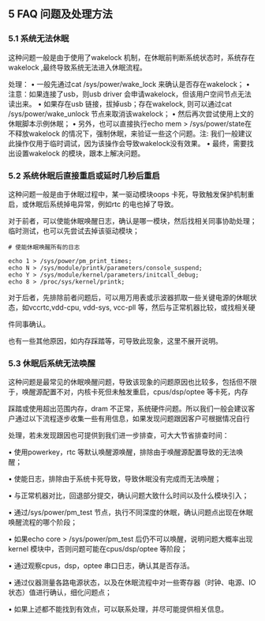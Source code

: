 ## 5 FAQ 问题及处理方法

### 5.1 系统无法休眠

这种问题一般是由于使用了wakelock 机制，在休眠前判断系统状态时，系统存在wakelock ,最终导致系统无法进入休眠流程。

处理：
• 一般先通过cat /sys/power/wake_lock 来确认是否存在wakelock；
• 注意：如果连接了usb，则usb driver 会申请wakelock，但该用户空间节点无法读出来。
• 如果存在usb 链接，拔掉usb；存在wakelock, 则可以通过cat /sys/power/wake_unlock 节点来取消该wakelock；
• 然后再次尝试使用上文的休眠脚本示例休眠；
• 另外，也可以直接执行echo mem > /sys/power/state在不释放wakelock 的情况下，强制休眠，来验证一些这个问题。注: 我们一般建议此操作仅用于临时调试，因为该操作会导致wakelock没有效果。
• 最终，需要找出设置wakelock 的模块，跟本上解决问题。

### 5.2 系统休眠后直接重启或延时几秒后重启

这种问题一般是由于休眠过程中，某一驱动模块oops 卡死，导致触发保护机制重启，或休眠后系统掉电异常，例如rtc 的电也掉了导致。

对于前者，可以使能休眠唤醒日志，确认是哪一模块，然后找相关同事协助处理；临时测试，也可以先尝试去掉该驱动模块；

```
# 使能休眠唤醒所有的日志

echo 1 > /sys/power/pm_print_times;
echo N > /sys/module/printk/parameters/console_suspend;
echo Y > /sys/module/kernel/parameters/initcall_debug;
echo 8 > /proc/sys/kernel/printk;
```

对于后者，先排除前者问题后，可以用万用表或示波器抓取一些关键电源的休眠状态，如vccrtc,vdd-cpu, vdd-sys, vcc-pll 等，然后与正常机器比较，或找相关硬

件同事确认。

也有一些其他原因，如内存踩踏等，可导致此现象，这里不展开说明。

### 5.3 休眠后系统无法唤醒

这种问题是最常见的休眠唤醒问题，导致该现象的问题原因也比较多，包括但不限于，唤醒源配置不对，内核卡死但未触发重启，cpus/dsp/optee 等卡死，内存

踩踏或使用超出范围内存，dram 不正常，系统硬件问题。所以我们一般会建议客户通过以下流程逐步收集一些有用信息，如果发现问题跟因客户可根据情况自行

处理，若未发现跟因也可提供到我们进一步排查，可大大节省排查时间：

• 使用powerkey，rtc 等默认唤醒源唤醒，排除由于唤醒源配置导致的无法唤醒；

• 使能日志，排除由于系统卡死导致，导致休眠没有完成而无法唤醒；

• 与正常机器对比，回退部分提交，确认问题大致什么时间以及什么模块引入；

• 通过/sys/power/pm_test 节点，执行不同深度的休眠，确认问题点出现在休眠唤醒流程的哪个阶段；

• 如果echo core > /sys/power/pm_test 后仍不可以唤醒，说明问题大概率出现kernel 模块中，否则问题可能在cpus/dsp/optee 等阶段；

• 通过观察cpus，dsp，optee 串口日志，确认其是否存活。

• 通过仪器测量各路电源状态，以及在休眠流程中对一些寄存器（时钟、电源、IO 状态）值进行确认，细化问题点；

• 如果上述都不能找到有效点，可以联系处理，并尽可能提供相关信息。
